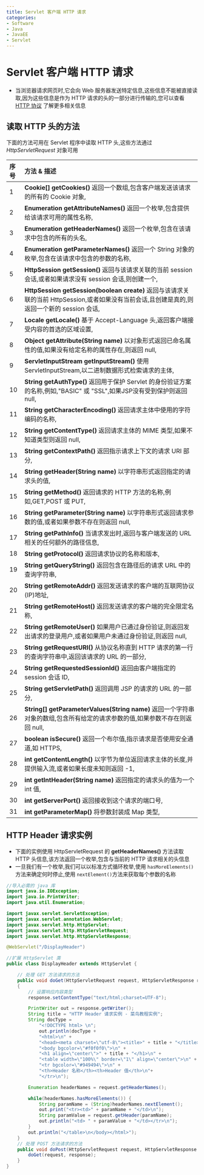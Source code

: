 ```yaml
---
title: Servlet 客户端 HTTP 请求
categories:
- Software
- Java
- JavaEE
- Servlet
---
```

# Servlet 客户端 HTTP 请求

- 当浏览器请求网页时,它会向 Web 服务器发送特定信息,这些信息不能被直接读取,因为这些信息是作为 HTTP 请求的头的一部分进行传输的,您可以查看 [HTTP 协议](https://www.runoob.com/http/http-tutorial.html) 了解更多相关信息

## 读取 HTTP 头的方法

下面的方法可用在 Servlet 程序中读取 HTTP 头,这些方法通过 *HttpServletRequest* 对象可用

| 序号 | 方法 & 描述                                                  |
| :--- | :----------------------------------------------------------- |
| 1    | **Cookie[] getCookies()** 返回一个数组,包含客户端发送该请求的所有的 Cookie 对象, |
| 2    | **Enumeration getAttributeNames()** 返回一个枚举,包含提供给该请求可用的属性名称, |
| 3    | **Enumeration getHeaderNames()** 返回一个枚举,包含在该请求中包含的所有的头名, |
| 4    | **Enumeration getParameterNames()** 返回一个 String 对象的枚举,包含在该请求中包含的参数的名称, |
| 5    | **HttpSession getSession()** 返回与该请求关联的当前 session 会话,或者如果请求没有 session 会话,则创建一个, |
| 6    | **HttpSession getSession(boolean create)** 返回与该请求关联的当前 HttpSession,或者如果没有当前会话,且创建是真的,则返回一个新的 session 会话, |
| 7    | **Locale getLocale()** 基于 Accept-Language 头,返回客户端接受内容的首选的区域设置, |
| 8    | **Object getAttribute(String name)** 以对象形式返回已命名属性的值,如果没有给定名称的属性存在,则返回 null, |
| 9    | **ServletInputStream getInputStream()** 使用 ServletInputStream,以二进制数据形式检索请求的主体, |
| 10   | **String getAuthType()** 返回用于保护 Servlet 的身份验证方案的名称,例如,"BASIC" 或 "SSL",如果JSP没有受到保护则返回 null, |
| 11   | **String getCharacterEncoding()** 返回请求主体中使用的字符编码的名称, |
| 12   | **String getContentType()** 返回请求主体的 MIME 类型,如果不知道类型则返回 null, |
| 13   | **String getContextPath()** 返回指示请求上下文的请求 URI 部分, |
| 14   | **String getHeader(String name)** 以字符串形式返回指定的请求头的值, |
| 15   | **String getMethod()** 返回请求的 HTTP 方法的名称,例如,GET,POST 或 PUT, |
| 16   | **String getParameter(String name)** 以字符串形式返回请求参数的值,或者如果参数不存在则返回 null, |
| 17   | **String getPathInfo()** 当请求发出时,返回与客户端发送的 URL 相关的任何额外的路径信息, |
| 18   | **String getProtocol()** 返回请求协议的名称和版本,          |
| 19   | **String getQueryString()** 返回包含在路径后的请求 URL 中的查询字符串, |
| 20   | **String getRemoteAddr()** 返回发送请求的客户端的互联网协议(IP)地址, |
| 21   | **String getRemoteHost()** 返回发送请求的客户端的完全限定名称, |
| 22   | **String getRemoteUser()** 如果用户已通过身份验证,则返回发出请求的登录用户,或者如果用户未通过身份验证,则返回 null, |
| 23   | **String getRequestURI()** 从协议名称直到 HTTP 请求的第一行的查询字符串中,返回该请求的 URL 的一部分, |
| 24   | **String getRequestedSessionId()** 返回由客户端指定的 session 会话 ID, |
| 25   | **String getServletPath()** 返回调用 JSP 的请求的 URL 的一部分, |
| 26   | **String[] getParameterValues(String name)** 返回一个字符串对象的数组,包含所有给定的请求参数的值,如果参数不存在则返回 null, |
| 27   | **boolean isSecure()** 返回一个布尔值,指示请求是否使用安全通道,如 HTTPS, |
| 28   | **int getContentLength()** 以字节为单位返回请求主体的长度,并提供输入流,或者如果长度未知则返回 -1, |
| 29   | **int getIntHeader(String name)** 返回指定的请求头的值为一个 int 值, |
| 30   | **int getServerPort()** 返回接收到这个请求的端口号,         |
| 31   | **int getParameterMap()** 将参数封装成 Map 类型,            |

## HTTP Header 请求实例

- 下面的实例使用 HttpServletRequest 的 **getHeaderNames()** 方法读取 HTTP 头信息,该方法返回一个枚举,包含与当前的 HTTP 请求相关的头信息
- 一旦我们有一个枚举,我们可以以标准方式循环枚举,使用 `hasMoreElements()` 方法来确定何时停止,使用 `nextElement()`方法来获取每个参数的名称

```java
//导入必需的 java 库
import java.io.IOException;
import java.io.PrintWriter;
import java.util.Enumeration;

import javax.servlet.ServletException;
import javax.servlet.annotation.WebServlet;
import javax.servlet.http.HttpServlet;
import javax.servlet.http.HttpServletRequest;
import javax.servlet.http.HttpServletResponse;

@WebServlet("/DisplayHeader")

//扩展 HttpServlet 类
public class DisplayHeader extends HttpServlet {

    // 处理 GET 方法请求的方法
    public void doGet(HttpServletRequest request, HttpServletResponse response) throws ServletException, IOException
    {
        // 设置响应内容类型
        response.setContentType("text/html;charset=UTF-8");

        PrintWriter out = response.getWriter();
        String title = "HTTP Header 请求实例 - 菜鸟教程实例";
        String docType =
            "<!DOCTYPE html> \n";
            out.println(docType +
            "<html>\n" +
            "<head><meta charset=\"utf-8\"><title>" + title + "</title></head>\n"+
            "<body bgcolor=\"#f0f0f0\">\n" +
            "<h1 align=\"center\">" + title + "</h1>\n" +
            "<table width=\"100%\" border=\"1\" align=\"center\">\n" +
            "<tr bgcolor=\"#949494\">\n" +
            "<th>Header 名称</th><th>Header 值</th>\n"+
            "</tr>\n");

        Enumeration headerNames = request.getHeaderNames();

        while(headerNames.hasMoreElements()) {
            String paramName = (String)headerNames.nextElement();
            out.print("<tr><td>" + paramName + "</td>\n");
            String paramValue = request.getHeader(paramName);
            out.println("<td> " + paramValue + "</td></tr>\n");
        }
        out.println("</table>\n</body></html>");
    }
    // 处理 POST 方法请求的方法
    public void doPost(HttpServletRequest request, HttpServletResponse response) throws ServletException, IOException {
        doGet(request, response);
    }
}
```